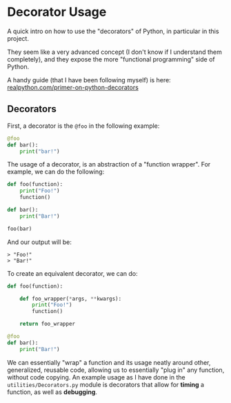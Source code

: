 # Decorator Usage

A quick intro on how to use the "decorators" of Python, in particular in this project.

They seem like a very advanced concept (I don't know if I understand them completely), and they expose the more "functional programming" side of Python.

A handy guide (that I have been following myself) is here: [realpython.com/primer-on-python-decorators](https://realpython.com/primer-on-python-decorators/)

## Decorators

First, a decorator is the ``@foo`` in the following example:

```python
@foo
def bar():
    print("bar!")
```

The usage of a decorator, is an abstraction of a "function wrapper". For example, we can do the following:

```python
def foo(function):
    print("Foo!")
    function()

def bar():
    print("Bar!")

foo(bar)
```

And our output will be:

```
> "Foo!"
> "Bar!"
```

To create an equivalent decorator, we can do:

```python
def foo(function):

    def foo_wrapper(*args, **kwargs):
        print("Foo!")
        function()

    return foo_wrapper

@foo
def bar():
    print("Bar!")
```

We can essentially "wrap" a function and its usage neatly around other, generalized, reusable code, allowing us to essentially "plug in" any function, without code copying.
An example usage as I have done in the ``utilities/Decorators.py`` module is decorators that allow for **timing** a function, as well as **debugging**.
